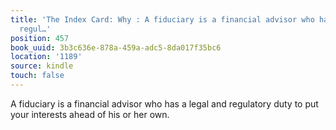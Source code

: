 ```yaml
---
title: 'The Index Card: Why : A fiduciary is a financial advisor who has a legal and
  regul…'
position: 457
book_uuid: 3b3c636e-878a-459a-adc5-8da017f35bc6
location: '1189'
source: kindle
touch: false
---
```


A fiduciary is a financial advisor who has a legal and regulatory duty to put your interests ahead of his or her own.